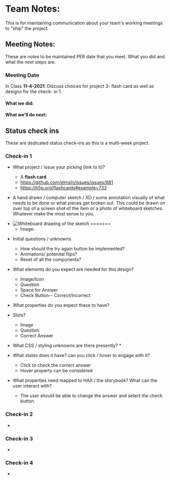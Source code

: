 # Team Notes:
This is for maintaining communication about your team's working meetings to "ship" the project.

## Meeting Notes:
These are notes to be maintained PER date that you meet. What you did and what the next steps are.
### Meeting Date
In Class **11-4-2021**: Discuss choices for project 3- flash card as well as designs for the check- in 1.

#### What we did:


#### What we'll do next:


## Status check ins
These are dedicated status check-ins as this is a multi-week project.

### Check-in 1
- What project / issue your picking (link to it)?
  * A **flash card**
  * https://github.com/elmsln/issues/issues/881
  * https://h5p.org/flashcards#example=733
 
- A hand drawn / computer sketch / XD / some annotation visually of what needs to be done or what pieces get broken out. This could be drawn on over top of a screen shot of the item or a photo of whiteboard sketches. Whatever make the most sense to you.

* ![Whiteboard drawing of the sketch](https://user-images.githubusercontent.com/54961655/140581038-10c788ee-e080-4ac7-bebd-bab248d2a23a.jpg)
=======
  * Image:

- Initial questions / unknowns
  * How should the try again button be implemented?
  * Animations/ potenital flips?
  * Reset of all the components?
 
- What elements do you expect are needed for this design?
  * Image/Icon
  * Question
  * Space for Answer 
  * Check Button-- Correct/Incorrect
  
- What properties do you expect these to have?

- Slots?
  * Image
  * Question
  * Correct Answer
  
- What CSS / styling unknowns are there presently?
  *

- What states does it have? can you click / hover to engage with it?
  * Click to check the correct answer
  * Hover property can be considered

- What properties need mapped to HAX / the storybook? What can the user interact with?
  * The user should be able to change the answer and select the check button.
  
### Check-in 2
- 


### Check-in 3
- 


### Check-in 4
- 



